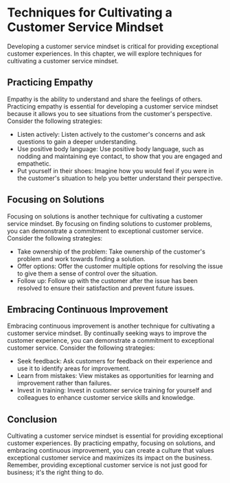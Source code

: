Techniques for Cultivating a Customer Service Mindset
=======================================================================================================

Developing a customer service mindset is critical for providing exceptional customer experiences. In this chapter, we will explore techniques for cultivating a customer service mindset.

Practicing Empathy
------------------

Empathy is the ability to understand and share the feelings of others. Practicing empathy is essential for developing a customer service mindset because it allows you to see situations from the customer's perspective. Consider the following strategies:

* Listen actively: Listen actively to the customer's concerns and ask questions to gain a deeper understanding.
* Use positive body language: Use positive body language, such as nodding and maintaining eye contact, to show that you are engaged and empathetic.
* Put yourself in their shoes: Imagine how you would feel if you were in the customer's situation to help you better understand their perspective.

Focusing on Solutions
---------------------

Focusing on solutions is another technique for cultivating a customer service mindset. By focusing on finding solutions to customer problems, you can demonstrate a commitment to exceptional customer service. Consider the following strategies:

* Take ownership of the problem: Take ownership of the customer's problem and work towards finding a solution.
* Offer options: Offer the customer multiple options for resolving the issue to give them a sense of control over the situation.
* Follow up: Follow up with the customer after the issue has been resolved to ensure their satisfaction and prevent future issues.

Embracing Continuous Improvement
--------------------------------

Embracing continuous improvement is another technique for cultivating a customer service mindset. By continually seeking ways to improve the customer experience, you can demonstrate a commitment to exceptional customer service. Consider the following strategies:

* Seek feedback: Ask customers for feedback on their experience and use it to identify areas for improvement.
* Learn from mistakes: View mistakes as opportunities for learning and improvement rather than failures.
* Invest in training: Invest in customer service training for yourself and colleagues to enhance customer service skills and knowledge.

Conclusion
----------

Cultivating a customer service mindset is essential for providing exceptional customer experiences. By practicing empathy, focusing on solutions, and embracing continuous improvement, you can create a culture that values exceptional customer service and maximizes its impact on the business. Remember, providing exceptional customer service is not just good for business; it's the right thing to do.
